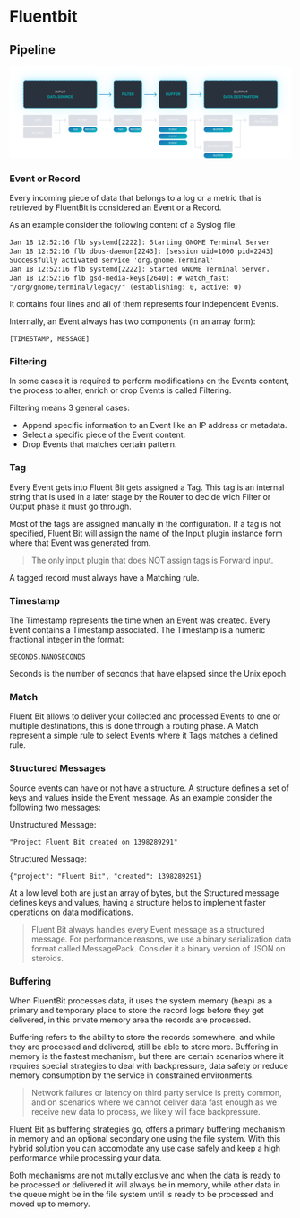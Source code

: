# Fluentbit

## Pipeline
![fluentbit.svg](pipeline.svg)
### Event or Record
Every incoming piece of data that belongs to a log or a metric that is retrieved by FluentBit is considered an Event or a Record.

As an example consider the following content of a Syslog file:

```
Jan 18 12:52:16 flb systemd[2222]: Starting GNOME Terminal Server
Jan 18 12:52:16 flb dbus-daemon[2243]: [session uid=1000 pid=2243] Successfully activated service 'org.gnome.Terminal'
Jan 18 12:52:16 flb systemd[2222]: Started GNOME Terminal Server.
Jan 18 12:52:16 flb gsd-media-keys[2640]: # watch_fast: "/org/gnome/terminal/legacy/" (establishing: 0, active: 0)
```

It contains four lines and all of them represents four independent Events.

Internally, an Event always has two components (in an array form):

```
[TIMESTAMP, MESSAGE]
```

### Filtering
In some cases it is required to perform modifications on the Events content, the process to alter, enrich or drop Events is called Filtering.

Filtering means 3 general cases:
*  Append specific information to an Event like an IP address or metadata.
*  Select a specific piece of the Event content.
*  Drop Events that matches certain pattern.

### Tag
Every Event gets into Fluent Bit gets assigned a Tag. This tag is an internal string that is used in a later stage by the Router to decide wich Filter or Output phase it must go through.

Most of the tags are assigned manually in the configuration. If a tag is not specified, Fluent Bit will assign the name of the Input plugin instance form where that Event was generated from.

> The only input plugin that does NOT assign tags is Forward input.

A tagged record must always have a Matching rule.

### Timestamp
The Timestamp represents the time when an Event was created. Every Event contains a Timestamp associated. The Timestamp is a numeric fractional integer in the format:

```
SECONDS.NANOSECONDS
```

Seconds is the number of seconds that have elapsed since the Unix epoch.

### Match
Fluent Bit allows to deliver your collected and processed Events to one or multiple destinations, this is done through a routing phase. A Match represent a simple rule to select Events where it Tags matches a defined rule.

### Structured Messages
Source events can have or not have a structure. A structure defines a set of keys and values inside the Event message. As an example consider the following two messages:

Unstructured Message:
```
"Project Fluent Bit created on 1398289291"
```

Structured Message:
```
{"project": "Fluent Bit", "created": 1398289291}
```

At a low level both are just an array of bytes, but the Structured message defines keys and values, having a structure helps to implement faster operations on data modifications.

> Fluent Bit always handles every Event message as a structured message. For performance reasons, we use a binary serialization data format called MessagePack. Consider it a binary version of JSON on steroids.


### Buffering
When FluentBit processes data, it uses the system memory (heap) as a primary and temporary place to store the record logs before they get delivered, in this private memory area the records are processed.

Buffering refers to the ability to store the records somewhere, and while they are processed and delivered, still be able to store more. Buffering in memory is the fastest mechanism, but there are certain scenarios where it requires special strategies to deal with backpressure, data safety or reduce memory consumption by the service in constrained environments.

> Network failures or latency on third party service is pretty common, and on scenarios where we cannot deliver data fast enough as we receive new data to process, we likely will face backpressure.

Fluent Bit as buffering strategies go, offers a primary buffering mechanism in memory and an optional secondary one using the file system. With this hybrid solution you can accomodate any use case safely and keep a high performance while processing your data.

Both mechanisms are not mutally exclusive and when the data is ready to be processed or delivered it will always be in memory, while other data in the queue might be in the file system until is ready to be processed and moved up to memory.
